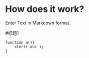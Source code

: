 # How does it work?


Enter Text in Markdown format.

#标题1

    function a(){
    	alert('abc');
    }